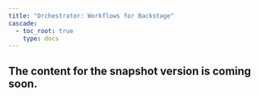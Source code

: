 ```yaml
---
title: "Orchestrator: Workflows for Backstage"
cascade:
  - toc_root: true
    type: docs
---
```

## The content for the snapshot version is coming soon.
